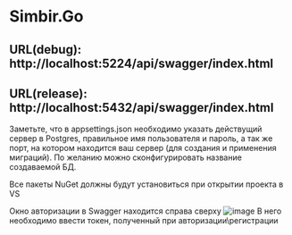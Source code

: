# Simbir.Go



## URL(debug): http://localhost:5224/api/swagger/index.html
## URL(release): http://localhost:5432/api/swagger/index.html


Заметьте, что в appsettings.json необходимо указать действущий сервер в Postgres, правильное имя пользователя и пароль, а так же порт, на котором находится ваш сервер (для создания и применения миграций). По желанию можно сконфигурировать название создаваемой БД.

Все пакеты NuGet должны будут установиться при открытии проекта в VS

Окно авторизации в Swagger находится справа сверху
![image](https://github.com/wryty/Simbir.Go/assets/118858796/51ca7828-5926-4684-add2-b10bb337885d)
В него необходимо ввести токен, полученный при авторизации\регистрации
